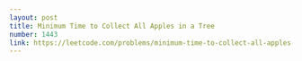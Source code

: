```yaml
---
layout: post
title: Minimum Time to Collect All Apples in a Tree
number: 1443
link: https://leetcode.com/problems/minimum-time-to-collect-all-apples-in-a-tree
---
```

